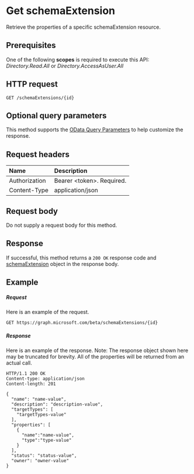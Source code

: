 # Get schemaExtension
Retrieve the properties of a specific schemaExtension resource.

## Prerequisites
One of the following **scopes** is required to execute this API: *Directory.Read.All* or *Directory.AccessAsUser.All*

## HTTP request
<!-- { "blockType": "ignored" } -->
```http
GET /schemaExtensions/{id}
```
## Optional query parameters
This method supports the [OData Query Parameters](http://graph.microsoft.io/docs/overview/query_parameters) to help customize the response.

## Request headers
| Name      |Description|
|:----------|:----------|
| Authorization  | Bearer &lt;token&gt;. Required. |
| Content-Type   | application/json | 

## Request body
Do not supply a request body for this method.

## Response
If successful, this method returns a `200 OK` response code and [schemaExtension](../resources/schemaextension.md) object in the response body.
## Example
##### Request
Here is an example of the request.
<!-- {
  "blockType": "request",
  "name": "get_schemaextension"
}-->
```http
GET https://graph.microsoft.com/beta/schemaExtensions/{id}
```
##### Response
Here is an example of the response. Note: The response object shown here may be truncated for brevity. All of the properties will be returned from an actual call.
<!-- {
  "blockType": "response",
  "truncated": true,
  "@odata.type": "microsoft.graph.schemaExtension"
} -->
```http
HTTP/1.1 200 OK
Content-type: application/json
Content-length: 201

{
  "name": "name-value",
  "description": "description-value",
  "targetTypes": [
    "targetTypes-value"
  ],
  "properties": [
    {
      "name":"name-value",
      "type":"type-value"
    }
  ],
  "status": "status-value",
  "owner": "owner-value"
}
```

<!-- uuid: 8fcb5dbc-d5aa-4681-8e31-b001d5168d79
2015-10-25 14:57:30 UTC -->
<!-- {
  "type": "#page.annotation",
  "description": "Get schemaExtension",
  "keywords": "",
  "section": "documentation",
  "tocPath": ""
}-->